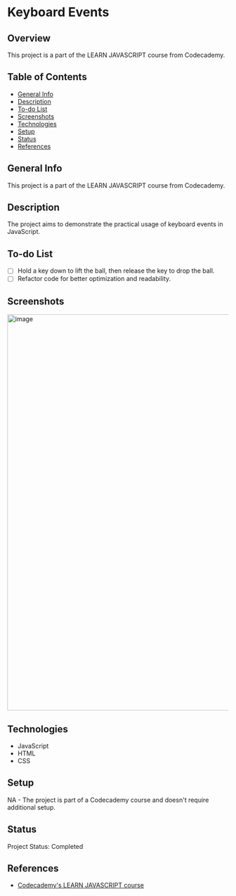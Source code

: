 # Keyboard Events

## Overview

This project is a part of the LEARN JAVASCRIPT course from Codecademy.

## Table of Contents

- [General Info](#general-info)
- [Description](#description)
- [To-do List](#to-do-list)
- [Screenshots](#screenshots)
- [Technologies](#technologies)
- [Setup](#setup)
- [Status](#status)
- [References](#references)

## General Info

This project is a part of the LEARN JAVASCRIPT course from Codecademy.
## Description

The project aims to demonstrate the practical usage of keyboard events in JavaScript.

## To-do List

- [ ] Hold a key down to lift the ball, then release the key to drop the ball.
- [ ] Refactor code for better optimization and readability.

## Screenshots

<img width="902" alt="image" src="https://github.com/anilk-anusha/keyboardEvents/assets/130001836/470b63b1-aa3e-49c7-a041-caf81fc7752a">


## Technologies

- JavaScript
- HTML
- CSS

## Setup

NA - The project is part of a Codecademy course and doesn't require additional setup.

## Status

Project Status: Completed

## References

- [Codecademy's LEARN JAVASCRIPT course](https://www.codecademy.com/learn/introduction-to-javascript)

